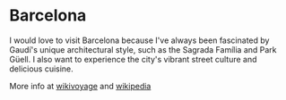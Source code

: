 # Barcelona

I would love to visit Barcelona because I've always been fascinated by Gaudí's unique architectural style, such as the Sagrada Família and Park Güell. I also want to experience the city's vibrant street culture and delicious cuisine.

More info at [wikivoyage](https://en.wikivoyage.org/wiki/Barcelona) and [wikipedia](https://en.wikipedia.org/wiki/Barcelona)